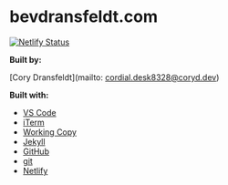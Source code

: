 # bevdransfeldt.com

[![Netlify Status](https://api.netlify.com/api/v1/badges/43c63ed6-a748-4c1b-9218-aa31292ee949/deploy-status)](https://app.netlify.com/sites/bevdransfeldt/deploys)

**Built by:**

[Cory Dransfeldt](mailto: cordial.desk8328@coryd.dev)

**Built with:**

- [VS Code](https://code.visualstudio.com)
- [iTerm](https://iterm2.com)
- [Working Copy](http://workingcopyapp.com)
- [Jekyll](http://jekyllrb.com)
- [GitHub](https://github.com)
- [git](https://git-scm.com)
- [Netlify](https://netlify.com)
